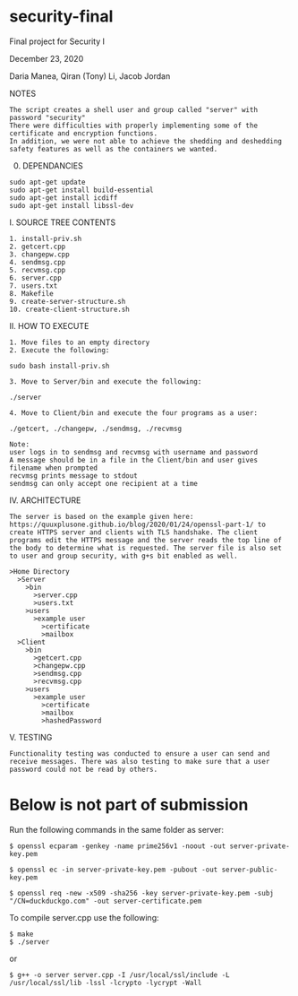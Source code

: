 # security-final
Final project for Security I

December 23, 2020

Daria Manea, Qiran (Tony) Li, Jacob Jordan

NOTES
```
The script creates a shell user and group called "server" with password "security"
There were difficulties with properly implementing some of the certificate and encryption functions. 
In addition, we were not able to achieve the shedding and deshedding safety features as well as the containers we wanted.
```

0. DEPENDANCIES 
```
sudo apt-get update
sudo apt-get install build-essential
sudo apt-get install icdiff
sudo apt-get install libssl-dev
```

I. SOURCE TREE CONTENTS
```
1. install-priv.sh
2. getcert.cpp
3. changepw.cpp
4. sendmsg.cpp
5. recvmsg.cpp
6. server.cpp
7. users.txt
8. Makefile
9. create-server-structure.sh
10. create-client-structure.sh
```


II. HOW TO EXECUTE
```
1. Move files to an empty directory
2. Execute the following:

sudo bash install-priv.sh

3. Move to Server/bin and execute the following:

./server

4. Move to Client/bin and execute the four programs as a user:

./getcert, ./changepw, ./sendmsg, ./recvmsg

Note:
user logs in to sendmsg and recvmsg with username and password
A message should be in a file in the Client/bin and user gives filename when prompted
recvmsg prints message to stdout
sendmsg can only accept one recipient at a time
```

IV. ARCHITECTURE
```
The server is based on the example given here: https://quuxplusone.github.io/blog/2020/01/24/openssl-part-1/ to create HTTPS server and clients with TLS handshake. The client programs edit the HTTPS message and the server reads the top line of the body to determine what is requested. The server file is also set to user and group security, with g+s bit enabled as well.

>Home Directory
  >Server
    >bin
      >server.cpp
      >users.txt
    >users
      >example user
        >certificate
        >mailbox
  >Client
    >bin
      >getcert.cpp
      >changepw.cpp
      >sendmsg.cpp
      >recvmsg.cpp
    >users
      >example user
        >certificate
        >mailbox
        >hashedPassword
```


V. TESTING
```
Functionality testing was conducted to ensure a user can send and receive messages. There was also testing to make sure that a user password could not be read by others.
```

# Below is not part of submission

Run the following commands in the same folder as server:

```
$ openssl ecparam -genkey -name prime256v1 -noout -out server-private-key.pem

$ openssl ec -in server-private-key.pem -pubout -out server-public-key.pem

$ openssl req -new -x509 -sha256 -key server-private-key.pem -subj "/CN=duckduckgo.com" -out server-certificate.pem
```


To compile server.cpp use the following:
```
$ make 
$ ./server
```
or 

```
$ g++ -o server server.cpp -I /usr/local/ssl/include -L /usr/local/ssl/lib -lssl -lcrypto -lycrypt -Wall
```

